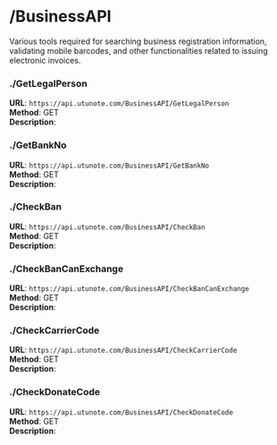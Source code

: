 # /BusinessAPI

Various tools required for searching business registration information, validating mobile barcodes, and other functionalities related to issuing electronic invoices.

### ./GetLegalPerson
**URL**: `https://api.utunote.com/BusinessAPI/GetLegalPerson`  
**Method**: GET  
**Description**: 

### ./GetBankNo
**URL**: `https://api.utunote.com/BusinessAPI/GetBankNo`  
**Method**: GET  
**Description**: 

### ./CheckBan
**URL**: `https://api.utunote.com/BusinessAPI/CheckBan`  
**Method**: GET  
**Description**: 

### ./CheckBanCanExchange
**URL**: `https://api.utunote.com/BusinessAPI/CheckBanCanExchange`  
**Method**: GET  
**Description**: 

### ./CheckCarrierCode
**URL**: `https://api.utunote.com/BusinessAPI/CheckCarrierCode`  
**Method**: GET  
**Description**: 

### ./CheckDonateCode
**URL**: `https://api.utunote.com/BusinessAPI/CheckDonateCode`  
**Method**: GET  
**Description**: 

